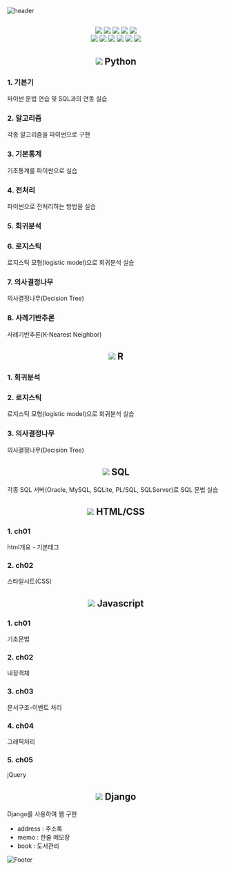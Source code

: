 ![header](https://capsule-render.vercel.app/api?type=waving&color=auto&height=200&section=header&text=machine_learning&fontSize=50)

##

<div align="center">
  <img src="https://img.shields.io/badge/Python-3776AB?&logo=python&logoColor=white"/>
  <img src="https://img.shields.io/badge/R-276DC3?&logo=r&logoColor=white"/>
  <img src="https://img.shields.io/badge/SQLite-07405E?&logo=sqlite&logoColor=white"/>
  <img src="https://img.shields.io/badge/MySQL-005C84?&logo=mysql&logoColor=white"/>
  <img src="https://img.shields.io/badge/Microsoft%20SQL%20Server-CC2927?&logo=microsoft%20sql%20server&logoColor=white"/>
</div>
<div align="center">
  <img src="https://img.shields.io/badge/MongoDB-4EA94B?&logo=mongodb&logoColor=white"/>
  <img src="https://img.shields.io/badge/Oracle-F80000?&logo=oracle&logoColor=white"/>
  <img src="https://img.shields.io/badge/HTML-239120?&logo=html5&logoColor=white"/>
  <img src="https://img.shields.io/badge/CSS-239120?&logo=css3&logoColor=white"/>
  <img src="https://img.shields.io/badge/Javascript-F7DF1E?&logo=javascript&logoColor=black"/>
  <img src="https://img.shields.io/badge/Django-092E20?&logo=django&logoColor=white"/>
</div>

## 

<h2 align="center"><img src="https://img.shields.io/badge/-3776AB?logo=python&logoColor=white"/> Python</h2>

### 1. 기본기
파이썬 문법 연습 및 SQL과의 연동 실습
### 2. 알고리즘
각종 알고리즘을 파이썬으로 구현
### 3. 기본통계
기초통계를 파이썬으로 실습
### 4. 전처리
파이썬으로 전처리하는 방법을 실습
### 5. 회귀분석

### 6. 로지스틱
로지스틱 모형(logistic model)으로 회귀분석 실습
### 7. 의사결정나무
의사결정나무(Decision Tree) 
### 8. 사례기반추론
사례기반추론(K-Nearest Neighbor)

<h2 align="center"><img src="https://img.shields.io/badge/-276DC3?&logo=r&logoColor=white"/> R</h2>

### 1. 회귀분석

### 2. 로지스틱
로지스틱 모형(logistic model)으로 회귀분석 실습
### 3. 의사결정나무
의사결정나무(Decision Tree) 

<h2 align="center"><img src="https://img.shields.io/badge/-07405E?&logo=sqlite&logoColor=white"/> SQL</h2>

각종 SQL 서버(Oracle, MySQL, SQLite, PL/SQL, SQLServer)로 SQL 문법 실습

<h2 align="center"><img src="https://img.shields.io/badge/-239120?&logo=html5&logoColor=white"/> HTML/CSS</h2>

### 1. ch01
html개요 - 기본태그
### 2. ch02
스타일시트(CSS)

<h2 align="center"><img src="https://img.shields.io/badge/-F7DF1E?&logo=javascript&logoColor=black"/> Javascript</h2>

### 1. ch01
기초문법
### 2. ch02
내장객체
### 3. ch03
문서구조-이벤트 처리
### 4. ch04
그래픽처리
### 5. ch05
jQuery

<h2 align="center"><img src="https://img.shields.io/badge/-092E20?style=&logo=django&logoColor=white"/> Django</h2>

Django를 사용하여 웹 구현
* address : 주소록
* memo : 한줄 메모장
* book : 도서관리

![Footer](https://capsule-render.vercel.app/api?type=waving&color=auto&height=150&section=footer)

